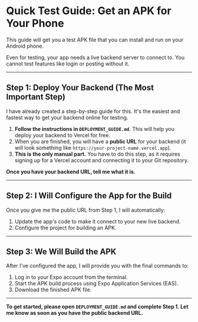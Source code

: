 # Quick Test Guide: Get an APK for Your Phone

This guide will get you a test APK file that you can install and run on your Android phone.

Even for testing, your app needs a live backend server to connect to. You cannot test features like login or posting without it.

---

## Step 1: Deploy Your Backend (The Most Important Step)

I have already created a step-by-step guide for this. It's the easiest and fastest way to get your backend online for testing.

1.  **Follow the instructions in `DEPLOYMENT_GUIDE.md`**. This will help you deploy your backend to Vercel for free.
2.  When you are finished, you will have a **public URL** for your backend (it will look something like `https://your-project-name.vercel.app`).
3.  **This is the only manual part.** You have to do this step, as it requires signing up for a Vercel account and connecting it to your Git repository.

**Once you have your backend URL, tell me what it is.**

---

## Step 2: I Will Configure the App for the Build

Once you give me the public URL from Step 1, I will automatically:

1.  Update the app's code to make it connect to your new live backend.
2.  Configure the project for building an APK.

---

## Step 3: We Will Build the APK

After I've configured the app, I will provide you with the final commands to:

1.  Log in to your Expo account from the terminal.
2.  Start the APK build process using Expo Application Services (EAS).
3.  Download the finished APK file.

---

**To get started, please open `DEPLOYMENT_GUIDE.md` and complete Step 1. Let me know as soon as you have the public backend URL.**
